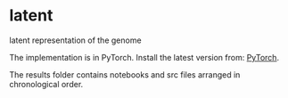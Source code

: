 # latent
latent representation of the genome

The implementation is in PyTorch. Install the latest version from: [PyTorch](https://github.com/pytorch/pytorch). 

The results folder contains notebooks and src files arranged in chronological order. 
